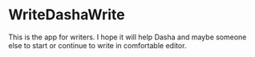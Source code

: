 # WriteDashaWrite

This is the app for writers. I hope it will help Dasha and maybe someone else to start or continue to write in comfortable editor.

